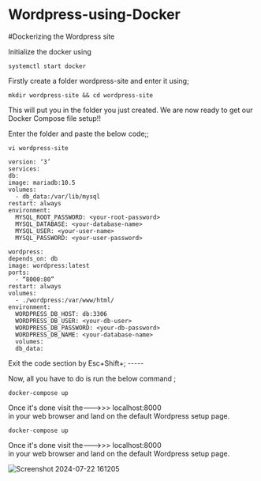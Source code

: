 # Wordpress-using-Docker
#Dockerizing the Wordpress site

Initialize the docker using

    systemctl start docker

Firstly create a folder wordpress-site and enter it using;

    mkdir wordpress-site && cd wordpress-site

This will put you in the folder you just created. We are now ready to get our Docker Compose file setup!!

Enter the folder and paste the below code;;

    vi wordpress-site

    version: ‘3’
    services:
    db:
    image: mariadb:10.5
    volumes:
      - db_data:/var/lib/mysql
    restart: always
    environment:
      MYSQL_ROOT_PASSWORD: <your-root-password>
      MYSQL_DATABASE: <your-database-name>
      MYSQL_USER: <your-user-name>
      MYSQL_PASSWORD: <your-user-password>
  
    wordpress:
    depends_on: db
    image: wordpress:latest
    ports:
      - “8000:80”
    restart: always
    volumes:
      - ./wordpress:/var/www/html/
    environment:
      WORDPRESS_DB_HOST: db:3306
      WORDPRESS_DB_USER: <your-db-user>
      WORDPRESS_DB_PASSWORD: <your-db-password>
      WORDPRESS_DB_NAME: <your-database-name>
      volumes:
      db_data:

Exit the code section by Esc+Shift+;   -----

Now, all you have to do is run the below command ;

    docker-compose up

Once it's done visit the--->>>  localhost:8000  
in your web browser and land on the default Wordpress setup page.

    docker-compose up

Once it's done visit the--->>>  localhost:8000  
in your web browser and land on the default Wordpress setup page.

![Screenshot 2024-07-22 161205](https://github.com/user-attachments/assets/ecc4e346-87c7-4ca9-b6d3-0884a72e121a)


